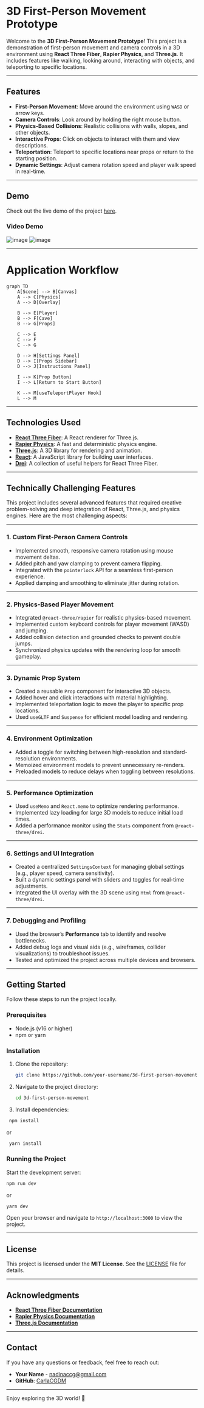 # **3D First-Person Movement Prototype**

Welcome to the **3D First-Person Movement Prototype**! This project is a demonstration of first-person movement and camera controls in a 3D environment using **React Three Fiber**, **Rapier Physics**, and **Three.js**. It includes features like walking, looking around, interacting with objects, and teleporting to specific locations.

---

## **Features**
- **First-Person Movement**: Move around the environment using `WASD` or arrow keys.
- **Camera Controls**: Look around by holding the right mouse button.
- **Physics-Based Collisions**: Realistic collisions with walls, slopes, and other objects.
- **Interactive Props**: Click on objects to interact with them and view descriptions.
- **Teleportation**: Teleport to specific locations near props or return to the starting position.
- **Dynamic Settings**: Adjust camera rotation speed and player walk speed in real-time.

---

## **Demo**
Check out the live demo of the project [here](https://cova-bonica-test.netlify.app/).

### **Video Demo**

![image](https://github.com/user-attachments/assets/0f6974e1-0aea-4eca-88c0-904b106a0c5f)
![image](https://github.com/user-attachments/assets/844465d5-348f-47f1-87aa-c591c5f37577)



---

# Application Workflow

```mermaid
graph TD
    A[Scene] --> B[Canvas]
    A --> C[Physics]
    A --> D[Overlay]

    B --> E[Player]
    B --> F[Cave]
    B --> G[Props]

    C --> E
    C --> F
    C --> G

    D --> H[Settings Panel]
    D --> I[Props Sidebar]
    D --> J[Instructions Panel]

    I --> K[Prop Button]
    I --> L[Return to Start Button]

    K --> M[useTeleportPlayer Hook]
    L --> M
````
---

## **Technologies Used**
- **[React Three Fiber](https://docs.pmnd.rs/react-three-fiber)**: A React renderer for Three.js.
- **[Rapier Physics](https://rapier.rs/)**: A fast and deterministic physics engine.
- **[Three.js](https://threejs.org/)**: A 3D library for rendering and animation.
- **[React](https://reactjs.org/)**: A JavaScript library for building user interfaces.
- **[Drei](https://github.com/pmndrs/drei)**: A collection of useful helpers for React Three Fiber.

---

## **Technically Challenging Features**

This project includes several advanced features that required creative problem-solving and deep integration of React, Three.js, and physics engines. Here are the most challenging aspects:

---

### **1. Custom First-Person Camera Controls**
- Implemented smooth, responsive camera rotation using mouse movement deltas.
- Added pitch and yaw clamping to prevent camera flipping.
- Integrated with the `pointerlock` API for a seamless first-person experience.
- Applied damping and smoothing to eliminate jitter during rotation.

---

### **2. Physics-Based Player Movement**
- Integrated `@react-three/rapier` for realistic physics-based movement.
- Implemented custom keyboard controls for player movement (WASD) and jumping.
- Added collision detection and grounded checks to prevent double jumps.
- Synchronized physics updates with the rendering loop for smooth gameplay.

---

### **3. Dynamic Prop System**
- Created a reusable `Prop` component for interactive 3D objects.
- Added hover and click interactions with material highlighting.
- Implemented teleportation logic to move the player to specific prop locations.
- Used `useGLTF` and `Suspense` for efficient model loading and rendering.

---

### **4. Environment Optimization**
- Added a toggle for switching between high-resolution and standard-resolution environments.
- Memoized environment models to prevent unnecessary re-renders.
- Preloaded models to reduce delays when toggling between resolutions.

---

### **5. Performance Optimization**
- Used `useMemo` and `React.memo` to optimize rendering performance.
- Implemented lazy loading for large 3D models to reduce initial load times.
- Added a performance monitor using the `Stats` component from `@react-three/drei`.

---

### **6. Settings and UI Integration**
- Created a centralized `SettingsContext` for managing global settings (e.g., player speed, camera sensitivity).
- Built a dynamic settings panel with sliders and toggles for real-time adjustments.
- Integrated the UI overlay with the 3D scene using `Html` from `@react-three/drei`.

---

### **7. Debugging and Profiling**
- Used the browser’s **Performance** tab to identify and resolve bottlenecks.
- Added debug logs and visual aids (e.g., wireframes, collider visualizations) to troubleshoot issues.
- Tested and optimized the project across multiple devices and browsers.

---

## **Getting Started**
Follow these steps to run the project locally.

### **Prerequisites**
- Node.js (v16 or higher)
- npm or yarn

### **Installation**
1. Clone the repository:
   ```bash
   git clone https://github.com/your-username/3d-first-person-movement.git
   ```
2. Navigate to the project directory:
   ```bash
   cd 3d-first-person-movement
   ```
3. Install dependencies:
  ```bash
   npm install
   ```
   or
  ```bash
   yarn install
   ```

### **Running the Project**
Start the development server:
```bash
npm run dev
```
or
```bash
yarn dev
```
Open your browser and navigate to `http://localhost:3000` to view the project.

---

## **License**
This project is licensed under the **MIT License**. See the [LICENSE](LICENSE) file for details.

---

## **Acknowledgments**
- **[React Three Fiber Documentation](https://docs.pmnd.rs/react-three-fiber)**
- **[Rapier Physics Documentation](https://rapier.rs/docs/)**
- **[Three.js Documentation](https://threejs.org/docs/)**

---

## **Contact**
If you have any questions or feedback, feel free to reach out:
- **Your Name** - [nadinaccg@gmail.com](mailto:nadinaccg@gmail.com)
- **GitHub**: [CarlaCGDM](https://github.com/CarlaCGDM)

---

Enjoy exploring the 3D world! 🚀
